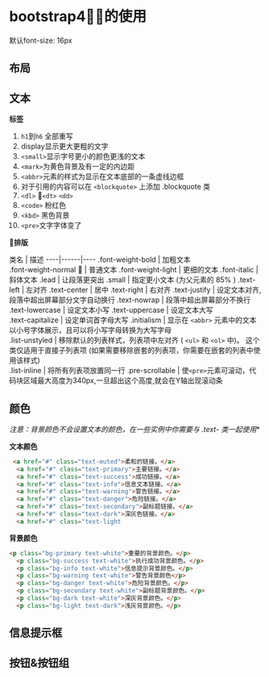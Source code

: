 # bootstrap4的使用

默认font-size: 16px

## 布局

## 文本

**标签**

1. `h1`到`h6` 全部重写
2. display显示更大更粗的文字
3. `<small>`显示字号更小的颜色更浅的文本
4. `<mark>`为黄色背景及有一定的内边距
5. `<abbr>`元素的样式为显示在文本底部的一条虚线边框
6. 对于引用的内容可以在 `<blockquote>` 上添加 .blockquote 类
7. `<dl>` `<dt>` `<dd>`
8. `<code>` 粉红色
9. `<kbd>` 黑色背景
10. `<pre>`文字字体变了

**排版**

类名 | 描述
----|------|----
.font-weight-bold | 加粗文本  
.font-weight-normal  | 普通文本
.font-weight-light | 更细的文本
.font-italic | 斜体文本
.lead | 让段落更突出
.small |    指定更小文本 (为父元素的 85% )
.text-left | 左对齐
.text-center | 居中
.text-right | 右对齐
.text-justify | 设定文本对齐,段落中超出屏幕部分文字自动换行
.text-nowrap | 段落中超出屏幕部分不换行
.text-lowercase | 设定文本小写
.text-uppercase  | 设定文本大写	
.text-capitalize | 设定单词首字母大写
.initialism | 显示在 `<abbr>` 元素中的文本以小号字体展示，且可以将小写字母转换为大写字母	
.list-unstyled | 移除默认的列表样式，列表项中左对齐 ( `<ul>` 和 `<ol>` 中)。 这个类仅适用于直接子列表项 (如果需要移除嵌套的列表项，你需要在嵌套的列表中使用该样式)	
.list-inline | 将所有列表项放置同一行
.pre-scrollable | 使`<pre>`元素可滚动，代码块区域最大高度为340px,一旦超出这个高度,就会在Y轴出现滚动条

## 颜色

**注意：️背景颜色不会设置文本的颜色，在一些实例中你需要与 .text-* 类一起使用**

**文本颜色**

``` html
 <a href="#" class="text-muted">柔和的链接。</a>
  <a href="#" class="text-primary">主要链接。</a>
  <a href="#" class="text-success">成功链接。</a>
  <a href="#" class="text-info">信息文本链接。</a>
  <a href="#" class="text-warning">警告链接。</a>
  <a href="#" class="text-danger">危险链接。</a>
  <a href="#" class="text-secondary">副标题链接。</a>
  <a href="#" class="text-dark">深灰色链接。</a>
  <a href="#" class="text-light
```

**背景颜色**

```html
<p class="bg-primary text-white">重要的背景颜色。</p>
  <p class="bg-success text-white">执行成功背景颜色。</p>
  <p class="bg-info text-white">信息提示背景颜色。</p>
  <p class="bg-warning text-white">警告背景颜色</p>
  <p class="bg-danger text-white">危险背景颜色。</p>
  <p class="bg-secondary text-white">副标题背景颜色。</p>
  <p class="bg-dark text-white">深灰背景颜色。</p>
  <p class="bg-light text-dark">浅灰背景颜色。</p>
```

## 信息提示框


## 按钮&按钮组